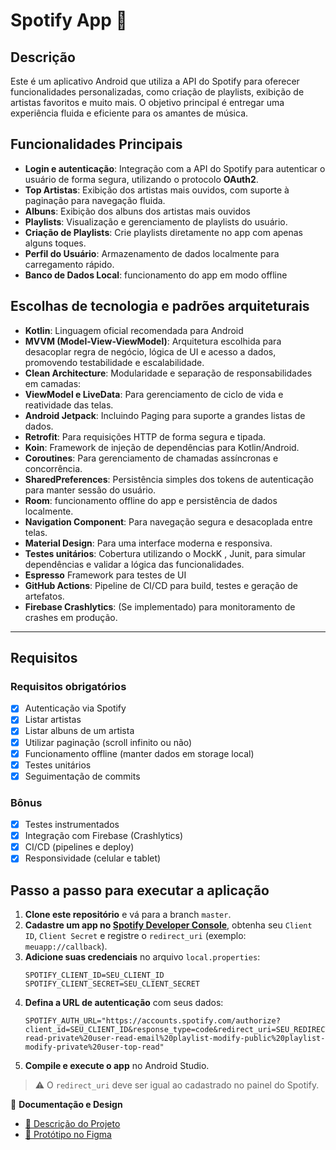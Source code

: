 # Spotify App 🎵

## Descrição
Este é um aplicativo Android que utiliza a API do Spotify para oferecer funcionalidades personalizadas, como criação de playlists, exibição de artistas favoritos e muito mais. O objetivo principal é entregar uma experiência fluida e eficiente para os amantes de música.

## Funcionalidades Principais
- **Login e autenticação**: Integração com a API do Spotify para autenticar o usuário de forma segura, utilizando o protocolo **OAuth2**.
- **Top Artistas**: Exibição dos artistas mais ouvidos, com suporte à paginação para navegação fluida.
- **Albuns**: Exibição dos albuns dos artistas mais ouvidos
- **Playlists**: Visualização e gerenciamento de playlists do usuário.
- **Criação de Playlists**: Crie playlists diretamente no app com apenas alguns toques.
- **Perfil do Usuário**: Armazenamento de dados localmente para carregamento rápido.
- **Banco de Dados Local**: funcionamento do app em modo offline
  
## Escolhas de tecnologia e padrões arquiteturais

- **Kotlin**: Linguagem oficial recomendada para Android
- **MVVM (Model-View-ViewModel)**: Arquitetura escolhida para desacoplar regra de negócio, lógica de UI e acesso a dados, promovendo testabilidade e escalabilidade.
- **Clean Architecture**: Modularidade e separação de responsabilidades em camadas:
- **ViewModel e LiveData**: Para gerenciamento de ciclo de vida e reatividade das telas.
- **Android Jetpack**: Incluindo Paging para suporte a grandes listas de dados.
- **Retrofit**: Para requisições HTTP de forma segura e tipada.
- **Koin**: Framework de injeção de dependências para Kotlin/Android.
- **Coroutines**: Para gerenciamento de chamadas assíncronas e concorrência.
- **SharedPreferences**: Persistência simples dos tokens de autenticação para manter sessão do usuário.
- **Room**: funcionamento offline do app e persistência de dados localmente.
- **Navigation Component**: Para navegação segura e desacoplada entre telas.
- **Material Design**: Para uma interface moderna e responsiva.
- **Testes unitários**: Cobertura utilizando o MockK , Junit, para simular dependências e validar a lógica das funcionalidades.
- **Espresso** Framework para testes de UI
- **GitHub Actions**: Pipeline de CI/CD para build, testes e geração de artefatos.
- **Firebase Crashlytics**: (Se implementado) para monitoramento de crashes em produção.

---

## Requisitos

### Requisitos obrigatórios
- [x] Autenticação via Spotify
- [x] Listar artistas
- [x] Listar albuns de um artista
- [x] Utilizar paginação (scroll infinito ou não)
- [x] Funcionamento offline (manter dados em storage local)
- [x] Testes unitários
- [x] Seguimentação de commits

### Bônus
- [x] Testes instrumentados
- [x] Integração com Firebase (Crashlytics)
- [x] CI/CD (pipelines e deploy)
- [x] Responsividade (celular e tablet)

## Passo a passo para executar a aplicação

1. **Clone este repositório** e vá para a branch `master`.
2. **Cadastre um app no [Spotify Developer Console](https://developer.spotify.com/dashboard/)**, obtenha seu `Client ID`, `Client Secret` e registre o `redirect_uri` (exemplo: `meuapp://callback`).
3. **Adicione suas credenciais** no arquivo `local.properties`:
   ```
   SPOTIFY_CLIENT_ID=SEU_CLIENT_ID
   SPOTIFY_CLIENT_SECRET=SEU_CLIENT_SECRET
   ```
4. **Defina a URL de autenticação** com seus dados:
   ```
   SPOTIFY_AUTH_URL="https://accounts.spotify.com/authorize?client_id=SEU_CLIENT_ID&response_type=code&redirect_uri=SEU_REDIRECT_URI&scope=user-read-private%20user-read-email%20playlist-modify-public%20playlist-modify-private%20user-top-read"
   ```
5. **Compile e execute o app** no Android Studio.

> ⚠️ O `redirect_uri` deve ser igual ao cadastrado no painel do Spotify.

📌 **Documentação e Design**  
- [📝 Descrição do Projeto](./descricao.md)  
- [🎨 Protótipo no Figma](./figmaProjetoSpotify.png)  




